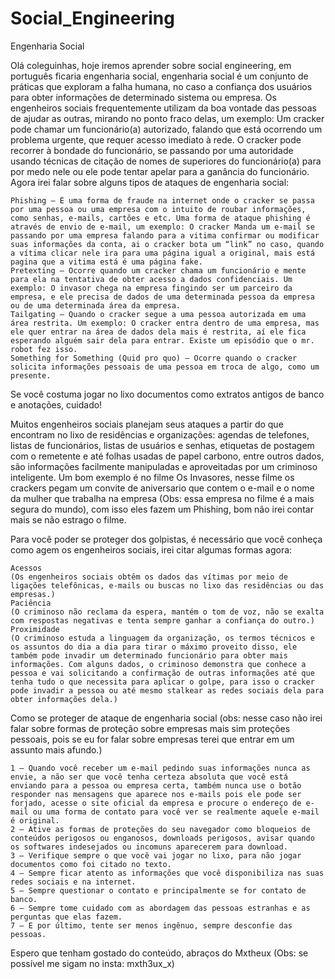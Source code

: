 # Social_Engineering
Engenharia Social

   Olá coleguinhas, hoje iremos aprender sobre social engineering, em português ficaria engenharia social, engenharia social é um conjunto de práticas que exploram a falha humana, no caso a confiança dos usuários para obter informações de determinado sistema ou empresa. Os engenheiros sociais frequentemente utilizam da boa vontade das pessoas de ajudar as outras, mirando no ponto fraco delas, um exemplo: Um cracker pode chamar um funcionário(a) autorizado, falando que está ocorrendo um problema urgente, que requer acesso imediato à rede. O cracker pode recorrer à bondade do funcionário, se passando por uma autoridade usando técnicas de citação de nomes de superiores do funcionário(a) para por medo nele ou ele pode tentar apelar para a ganância do funcionário. Agora irei falar sobre alguns tipos de ataques de engenharia social:

    Phishing – É uma forma de fraude na internet onde o cracker se passa por uma pessoa ou uma empresa com o intuito de roubar informações, como senhas, e-mails, cartões e etc. Uma forma de ataque phishing é através de envio de e-mail, um exemplo: O cracker Manda um e-mail se passando por uma empresa falando para a vitima confirmar ou modificar suas informações da conta, ai o cracker bota um “link” no caso, quando a vítima clicar nele ira para uma página igual a original, mais está pagina que a vitima está é uma página fake.
    Pretexting – Ocorre quando um cracker chama um funcionário e mente para ela na tentativa de obter acesso a dados confidenciais. Um exemplo: O invasor chega na empresa fingindo ser um parceiro da empresa, e ele precisa de dados de uma determinada pessoa da empresa ou de uma determinada área da empresa.
    Tailgating – Quando o cracker segue a uma pessoa autorizada em uma área restrita. Um exemplo: O cracker entra dentro de uma empresa, mas ele quer entrar na área de dados dela mais é restrita, aí ele fica esperando alguém sair dela para entrar. Existe um episódio que o mr. robot fez isso.
    Something for Something (Quid pro quo) – Ocorre quando o cracker solicita informações pessoais de uma pessoa em troca de algo, como um presente.

Se você costuma jogar no lixo documentos como extratos antigos de banco e anotações, cuidado!

   Muitos engenheiros sociais planejam seus ataques a partir do que encontram no lixo de residências e organizações: agendas de telefones, listas de funcionários, listas de usuários e senhas, etiquetas de postagem com o remetente e até folhas usadas de papel carbono, entre outros dados, são informações facilmente manipuladas e aproveitadas por um criminoso inteligente. Um bom exemplo é no filme Os Invasores, nesse filme os crackers pegam um convite de aniversario que contem o e-mail e o nome da mulher que trabalha na empresa (Obs: essa empresa no filme é a mais segura do mundo), com isso eles fazem um Phishing, bom não irei contar mais se não estrago o filme.

Para você poder se proteger dos golpistas, é necessário que você conheça como agem os engenheiros sociais, irei citar algumas formas agora:

    Acessos
    (Os engenheiros sociais obtêm os dados das vítimas por meio de ligações telefônicas, e-mails ou buscas no lixo das residências ou das empresas.)
    Paciência
    (O criminoso não reclama da espera, mantém o tom de voz, não se exalta com respostas negativas e tenta sempre ganhar a confiança do outro.)
    Proximidade
    (O criminoso estuda a linguagem da organização, os termos técnicos e os assuntos do dia a dia para tirar o máximo proveito disso, ele também pode invadir um determinado funcionário para obter mais informações. Com alguns dados, o criminoso demonstra que conhece a pessoa e vai solicitando a confirmação de outras informações até que tenha tudo o que necessita para aplicar o golpe, para isso o cracker pode invadir a pessoa ou até mesmo stalkear as redes sociais dela para obter informações dela.)

Como se proteger de ataque de engenharia social (obs: nesse caso não irei falar sobre formas de proteção sobre empresas mais sim proteções pessoais, pois se eu for falar sobre empresas terei que entrar em um assunto mais afundo.)

    1 – Quando você receber um e-mail pedindo suas informações nunca as envie, a não ser que você tenha certeza absoluta que você está enviando para a pessoa ou empresa certa, também nunca use o botão responder nas mensagens que aparece nos e-mails pois ele pode ser forjado, acesse o site oficial da empresa e procure o endereço de e-mail ou uma forma de contato para você ver se realmente aquele e-mail é original.
    2 – Ative as formas de proteções do seu navegador como bloqueios de conteúdos perigosos ou enganosos, downloads perigosos, avisar quando os softwares indesejados ou incomuns aparecerem para download.
    3 – Verifique sempre o que você vai jogar no lixo, para não jogar documentos como foi citado no texto.
    4 – Sempre ficar atento as informações que você disponibiliza nas suas redes sociais e na internet.
    5 – Sempre questionar o contato e principalmente se for contato de banco.
    6 – Sempre tome cuidado com as abordagem das pessoas estranhas e as perguntas que elas fazem.
    7 – E por último, tente ser menos ingênuo, sempre desconfie das pessoas.

Espero que tenham gostado do conteúdo, abraços do Mxtheux
(Obs: se possível me sigam no insta: mxth3ux_x)
